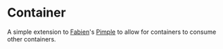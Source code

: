 Container
=========

A simple extension to [Fabien](https://github.com/fabpot)'s [Pimple](https://github.com/silexphp/Pimple) to allow for containers to consume other containers.
